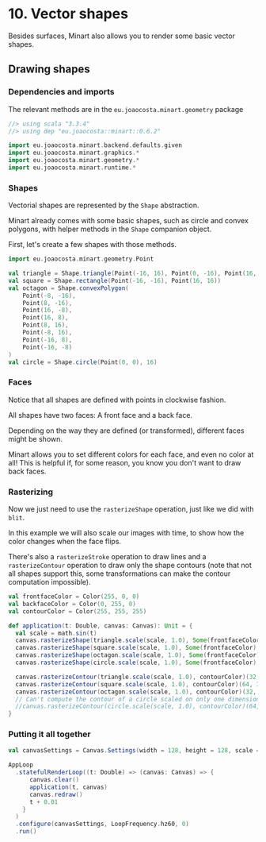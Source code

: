 # 10. Vector shapes

Besides surfaces, Minart also allows you to render some basic vector shapes.

## Drawing shapes

### Dependencies and imports

The relevant methods are in the `eu.joaocosta.minart.geometry` package

```scala
//> using scala "3.3.4"
//> using dep "eu.joaocosta::minart::0.6.2"

import eu.joaocosta.minart.backend.defaults.given
import eu.joaocosta.minart.graphics.*
import eu.joaocosta.minart.geometry.*
import eu.joaocosta.minart.runtime.*
```

### Shapes

Vectorial shapes are represented by the `Shape` abstraction.

Minart already comes with some basic shapes, such as circle and convex polygons, with helper methods in the `Shape` companion object.

First, let's create a few shapes with those methods.

```scala
import eu.joaocosta.minart.geometry.Point

val triangle = Shape.triangle(Point(-16, 16), Point(0, -16), Point(16, 16))
val square = Shape.rectangle(Point(-16, -16), Point(16, 16))
val octagon = Shape.convexPolygon(
    Point(-8, -16),
    Point(8, -16),
    Point(16, -8),
    Point(16, 8),
    Point(8, 16),
    Point(-8, 16),
    Point(-16, 8),
    Point(-16, -8)
)
val circle = Shape.circle(Point(0, 0), 16)
```

### Faces

Notice that all shapes are defined with points in clockwise fashion.

All shapes have two faces: A front face and a back face.

Depending on the way they are defined (or transformed), different faces might be shown.

Minart allows you to set different colors for each face, and even no color at all!
This is helpful if, for some reason, you know you don't want to draw back faces.

### Rasterizing

Now we just need to use the `rasterizeShape` operation, just like we did with `blit`.

In this example we will also scale our images with time, to show how the color changes when the face flips.

There's also a `rasterizeStroke` operation to draw lines and a `rasterizeContour` operation to draw only the shape
contours (note that not all shapes support this, some transformations can make the contour computation impossible).

```scala
val frontfaceColor = Color(255, 0, 0)
val backfaceColor = Color(0, 255, 0)
val contourColor = Color(255, 255, 255)

def application(t: Double, canvas: Canvas): Unit = {
  val scale = math.sin(t)
  canvas.rasterizeShape(triangle.scale(scale, 1.0), Some(frontfaceColor), Some(backfaceColor))(32, 32)
  canvas.rasterizeShape(square.scale(scale, 1.0), Some(frontfaceColor), Some(backfaceColor))(64, 32)
  canvas.rasterizeShape(octagon.scale(scale, 1.0), Some(frontfaceColor), Some(backfaceColor))(32, 64)
  canvas.rasterizeShape(circle.scale(scale, 1.0), Some(frontfaceColor), Some(backfaceColor))(64, 64)

  canvas.rasterizeContour(triangle.scale(scale, 1.0), contourColor)(32, 32)
  canvas.rasterizeContour(square.scale(scale, 1.0), contourColor)(64, 32)
  canvas.rasterizeContour(octagon.scale(scale, 1.0), contourColor)(32, 64)
  // Can't compute the contour of a circle scaled on only one dimension
  //canvas.rasterizeContour(circle.scale(scale, 1.0), contourColor)(64, 64)
}
```

### Putting it all together

```scala
val canvasSettings = Canvas.Settings(width = 128, height = 128, scale = Some(4), clearColor = Color(0, 0, 0))

AppLoop
  .statefulRenderLoop((t: Double) => (canvas: Canvas) => {
      canvas.clear()
      application(t, canvas)
      canvas.redraw()
      t + 0.01
    }
  )
  .configure(canvasSettings, LoopFrequency.hz60, 0)
  .run()
```
